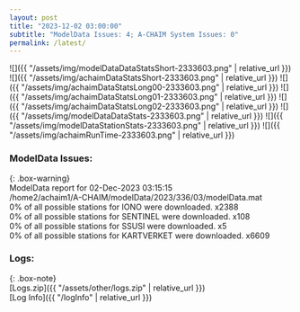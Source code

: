 ```yaml
---
layout: post
title: "2023-12-02 03:00:00"
subtitle: "ModelData Issues: 4; A-CHAIM System Issues: 0"
permalink: /latest/
---
```


![]({{ "/assets/img/modelDataDataStatsShort-2333603.png" | relative_url }})
![]({{ "/assets/img/achaimDataStatsShort-2333603.png" | relative_url }})
![]({{ "/assets/img/achaimDataStatsLong00-2333603.png" | relative_url }})
![]({{ "/assets/img/achaimDataStatsLong01-2333603.png" | relative_url }})
![]({{ "/assets/img/achaimDataStatsLong02-2333603.png" | relative_url }})
![]({{ "/assets/img/modelDataDataStats-2333603.png" | relative_url }})
![]({{ "/assets/img/modelDataStationStats-2333603.png" | relative_url }})
![]({{ "/assets/img/achaimRunTime-2333603.png" | relative_url }})


### ModelData Issues:  
  
{: .box-warning}  
 ModelData report for 02-Dec-2023 03:15:15   
 /home2/achaim1/A-CHAIM/modelData/2023/336/03/modelData.mat   
 0% of all possible stations for IONO were downloaded. x2388   
 0% of all possible stations for SENTINEL were downloaded. x108   
 0% of all possible stations for SSUSI were downloaded. x5   
 0% of all possible stations for KARTVERKET were downloaded. x6609   
  


### Logs:  
  
{: .box-note}  
[Logs.zip]({{ "/assets/other/logs.zip" | relative_url }})  
[Log Info]({{ "/logInfo" | relative_url }})  
